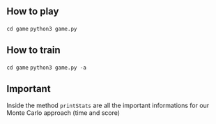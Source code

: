## How to play

`cd game`
`python3 game.py`

## How to train
`cd game`
`python3 game.py -a`

## Important

Inside the method `printStats` are all the important informations for our Monte Carlo approach (time and score)
